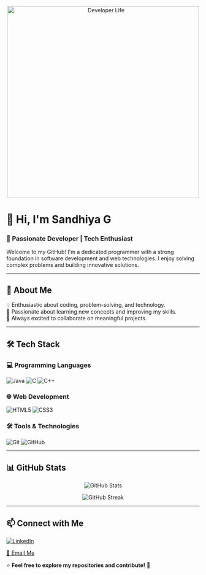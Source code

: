 



<!-- Banner Image -->
<p align="center">
  <img src="https://media.giphy.com/media/26tn33aiTi1jkl6H6/giphy.gif" width="500" alt="Developer Life">
</p>


# 👋 Hi, I'm Sandhiya G  
### 🚀 Passionate Developer | Tech Enthusiast  

Welcome to my GitHub! I'm a dedicated programmer with a strong foundation in software development and web technologies. I enjoy solving complex problems and building innovative solutions.

---

## 🌟 About Me  
💡 Enthusiastic about coding, problem-solving, and technology.  
🎯 Passionate about learning new concepts and improving my skills.  
🤝 Always excited to collaborate on meaningful projects.  

---

## 🛠️ Tech Stack  
### 💻 Programming Languages  
![Java](https://img.shields.io/badge/Java-007396?style=for-the-badge&logo=java&logoColor=white)
![C](https://img.shields.io/badge/C-00599C?style=for-the-badge&logo=c&logoColor=white)
![C++](https://img.shields.io/badge/C++-00599C?style=for-the-badge&logo=c%2B%2B&logoColor=white)

### 🌐 Web Development  
![HTML5](https://img.shields.io/badge/HTML5-E34F26?style=for-the-badge&logo=html5&logoColor=white)
![CSS3](https://img.shields.io/badge/CSS3-1572B6?style=for-the-badge&logo=css3&logoColor=white)

### 🛠️ Tools & Technologies  
![Git](https://img.shields.io/badge/Git-F05032?style=for-the-badge&logo=git&logoColor=white)
![GitHub](https://img.shields.io/badge/GitHub-181717?style=for-the-badge&logo=github&logoColor=white)

---



## 📊 GitHub Stats  
<p align="center">
  <img src="https://github-readme-stats-sigma-five.vercel.app/api?username=SandhiyaGY&show_icons=true&theme=tokyonight" alt="GitHub Stats">
</p>

<p align="center">
  <img src="https://github-readme-streak-stats.herokuapp.com/?user=SandhiyaGY&theme=tokyonight" alt="GitHub Streak">
</p>

---

## 📫 Connect with Me  
[![LinkedIn](https://img.shields.io/badge/LinkedIn-0077B5?style=for-the-badge&logo=linkedin&logoColor=white)](https://www.linkedin.com/in/sandhiya-gurumoorthy-16ab0a295/)

[📧 Email Me](mailto:sandhiyagy@gmail.com)

⭐ **Feel free to explore my repositories and contribute!** 🚀  

